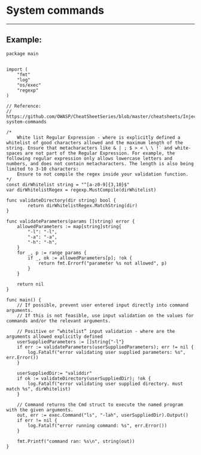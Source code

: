 # System commands
-------

## Example:

	package main


	import (
		"fmt"
		"log"
		"os/exec"
		"regexp"
	)

	// Reference:
	// https://github.com/OWASP/CheatSheetSeries/blob/master/cheatsheets/Injection_Prevention_Cheat_Sheet.md#operating-system-commands

	/*
		White list Regular Expression - where is explicitly defined a whitelist of good characters allowed and the maximum length of the string. Ensure that metacharacters like & | ; $ > < \ \ !` and white-spaces are not part of the Regular Expression. For example, the following regular expression only allows lowercase letters and numbers, and does not contain metacharacters. The length is also being limited to 3-10 characters:
		Ensure to not compile the regex inside your validation function.
	*/
	const dirWhitelist string = "^[a-z0-9]{3,10}$"
	var dirWhitelistRegex = regexp.MustCompile(dirWhitelist)

	func validateDirectory(dir string) bool {
			return dirWhitelistRegex.MatchString(dir)
	}

	func validateParameters(params []string) error {
		allowedParameters := map[string]string{
			"-l": "-l",
			"-a": "-a",
			"-h": "-h",
		}
		for _, p := range params {
			if _, ok := allowedParameters[p]; !ok {
				return fmt.Errorf("parameter %s not allowed", p)
			}
		}
		
		return nil
	}

	func main() {
		// If possible, prevent user entered input directly into command arguments.
		// If this is not feasible, use input validation on the values for commands and/or the relevant arguments.

		// Positive or “whitelist” input validation - where are the arguments allowed explicitly defined
		userSuppliedParameters := []string{"-l"}
		if err := validateParameters(userSuppliedParameters); err != nil {
			log.Fatalf("error validating user supplied parameters: %s", err.Error())
		}

		userSuppliedDir:= "validdir"
		if ok := validateDirectory(userSuppliedDir); !ok {
			log.Fatalf("error validating user supplied directory. must match %s", dirWhitelist)
		}
		
		// Command returns the Cmd struct to execute the named program with the given arguments.
		out, err := exec.Command("ls", "-lah", userSuppliedDir).Output()
		if err != nil {
			log.Fatalf("error running command: %s", err.Error())
		}

		fmt.Printf("command ran: %s\n", string(out))
	}

